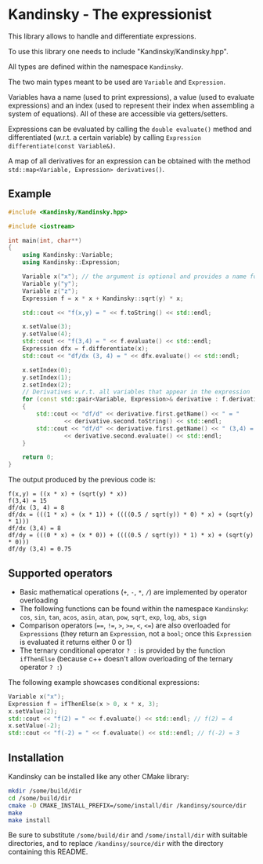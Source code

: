 # Kandinsky - The expressionist

This library allows to handle and differentiate expressions.

To use this library one needs to include "Kandinsky/Kandinsky.hpp".

All types are defined within the namespace `Kandinsky`.

The two main types meant to be used are `Variable` and `Expression`.

Variables hava a name (used to print expressions), a value (used to evaluate expressions) and an index (used to represent their index when assembling a system of equations).
All of these are accessible via getters/setters.

Expressions can be evaluated by calling the `double evaluate()` method and differentiated (w.r.t. a certain variable) by calling `Expression differentiate(const Variable&)`.

A map of all derivatives for an expression can be obtained with the method `std::map<Variable, Expression> derivatives()`.

## Example

```cpp
#include <Kandinsky/Kandinsky.hpp>

#include <iostream>

int main(int, char**)
{
    using Kandinsky::Variable;
    using Kandinsky::Expression;

    Variable x("x"); // the argument is optional and provides a name for printing purposes
    Variable y("y");
    Variable z("z");
    Expression f = x * x + Kandinsky::sqrt(y) * x;

    std::cout << "f(x,y) = " << f.toString() << std::endl;

    x.setValue(3);
    y.setValue(4);
    std::cout << "f(3,4) = " << f.evaluate() << std::endl;
    Expression dfx = f.differentiate(x);
    std::cout << "df/dx (3, 4) = " << dfx.evaluate() << std::endl;

    x.setIndex(0);
    y.setIndex(1);
    z.setIndex(2);
    // Derivatives w.r.t. all variables that appear in the expression
    for (const std::pair<Variable, Expression>& derivative : f.derivatives())
    {
        std::cout << "df/d" << derivative.first.getName() << " = "
                << derivative.second.toString() << std::endl;
        std::cout << "df/d" << derivative.first.getName() << " (3,4) = "
                << derivative.second.evaluate() << std::endl;
    }

    return 0;
}
```
The output produced by the previous code is:
```
f(x,y) = ((x * x) + (sqrt(y) * x))
f(3,4) = 15
df/dx (3, 4) = 8
df/dx = (((1 * x) + (x * 1)) + ((((0.5 / sqrt(y)) * 0) * x) + (sqrt(y) * 1)))
df/dx (3,4) = 8
df/dy = (((0 * x) + (x * 0)) + ((((0.5 / sqrt(y)) * 1) * x) + (sqrt(y) * 0)))
df/dy (3,4) = 0.75
```

## Supported operators

- Basic mathematical operations (`+`, `-`, `*`, `/`) are implemented by operator overloading
- The following functions can be found within the namespace `Kandinsky`:  
  `cos`, `sin`, `tan`, `acos`, `asin`, `atan`, `pow`, `sqrt`, `exp`, `log`,
  `abs`, `sign`
- Comparison operators (`==`, `!=`, `>`, `>=`, `<`, `<=`) are also overloaded
  for `Expressions` (they return an `Expression`, not a `bool`; once this `Expression` is evaluated it returns either 0 or 1)
- The ternary conditional operator `? :` is provided by the function
  `ifThenElse` (because c++ doesn't allow overloading of the ternary operator
  `? :`)

The following example showcases conditional expressions:
```cpp
Variable x("x");
Expression f = ifThenElse(x > 0, x * x, 3);
x.setValue(2);
std::cout << "f(2) = " << f.evaluate() << std::endl; // f(2) = 4
x.setValue(-2);
std::cout << "f(-2) = " << f.evaluate() << std::endl; // f(-2) = 3
```

## Installation

Kandinsky can be installed like any other CMake library:
```sh
mkdir /some/build/dir
cd /some/build/dir
cmake -D CMAKE_INSTALL_PREFIX=/some/install/dir /kandinsy/source/dir
make
make install
```
Be sure to substitute `/some/build/dir` and `/some/install/dir` with suitable
directories, and to replace `/kandinsy/source/dir` with the directory containing this README.
